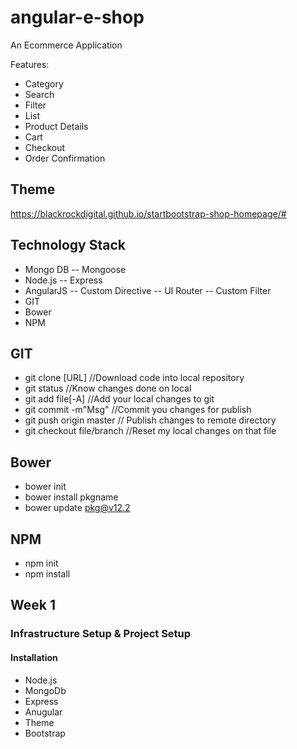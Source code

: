# angular-e-shop
An Ecommerce Application

Features:
- Category
- Search
- Filter
- List
- Product Details
- Cart
- Checkout
- Order Confirmation

## Theme
https://blackrockdigital.github.io/startbootstrap-shop-homepage/#

## Technology Stack
- Mongo DB
-- Mongoose
- Node.js
-- Express
- AngularJS
-- Custom Directive
-- UI Router
-- Custom Filter
- GIT
- Bower
- NPM

## GIT
- git clone [URL] //Download code into local repository
- git status //Know changes done on local
- git add file[-A] //Add your local changes to git 
- git commit -m"Msg" //Commit you changes for publish
- git push origin master // Publish changes to remote directory
- git checkout file/branch //Reset my local changes on that file

## Bower 
- bower init
- bower install pkgname
- bower update pkg@v12.2

## NPM
- npm init
- npm install

## Week 1
### Infrastructure Setup & Project Setup

#### Installation
- Node.js
- MongoDb
- Express
- Anugular
- Theme
- Bootstrap

